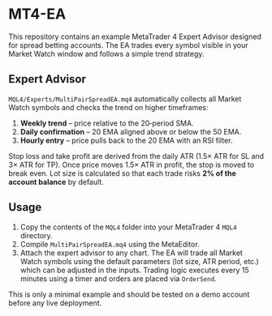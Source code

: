 # MT4-EA

This repository contains an example MetaTrader 4 Expert Advisor designed for spread betting accounts. The EA trades every symbol visible in your Market Watch window and follows a simple trend strategy.

## Expert Advisor

`MQL4/Experts/MultiPairSpreadEA.mq4` automatically collects all Market Watch symbols and checks the trend on higher timeframes:

1. **Weekly trend** – price relative to the 20‑period SMA.
2. **Daily confirmation** – 20 EMA aligned above or below the 50 EMA.
3. **Hourly entry** – price pulls back to the 20 EMA with an RSI filter.

Stop loss and take profit are derived from the daily ATR (1.5× ATR for SL and 3× ATR for TP). Once price moves 1.5× ATR in profit, the stop is moved to break even. Lot size is calculated so that each trade risks **2% of the account balance** by default.

## Usage

1. Copy the contents of the `MQL4` folder into your MetaTrader 4 `MQL4` directory.
2. Compile `MultiPairSpreadEA.mq4` using the MetaEditor.
3. Attach the expert advisor to any chart. The EA will trade all Market Watch symbols using the default parameters (lot size, ATR period, etc.) which can be adjusted in the inputs. Trading logic executes every 15 minutes using a timer and orders are placed via `OrderSend`.

This is only a minimal example and should be tested on a demo account before any live deployment.
